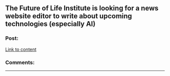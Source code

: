 ## The Future of Life Institute is looking for a news website editor to write about upcoming technologies (especially AI)

### Post:

[Link to content](http://futureoflife.org/public/blog/topic/178)

### Comments:

---

